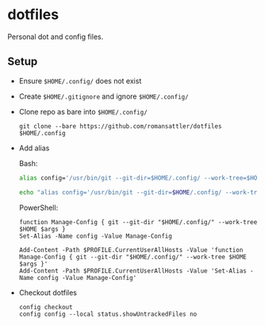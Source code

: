 # dotfiles
Personal dot and config files.

## Setup

- Ensure `$HOME/.config/` does not exist

- Create `$HOME/.gitignore` and ignore `$HOME/.config/`

- Clone repo as bare into `$HOME/.config/`
  ```pwsh
  git clone --bare https://github.com/romansattler/dotfiles $HOME/.config
  ```

- Add alias

  Bash:
  ```bash
  alias config='/usr/bin/git --git-dir=$HOME/.config/ --work-tree=$HOME'

  echo "alias config='/usr/bin/git --git-dir=$HOME/.config/ --work-tree=$HOME'" >> $HOME/.bashrc
  ```

  PowerShell:
  ```pwsh
  function Manage-Config { git --git-dir "$HOME/.config/" --work-tree $HOME $args }
  Set-Alias -Name config -Value Manage-Config

  Add-Content -Path $PROFILE.CurrentUserAllHosts -Value 'function Manage-Config { git --git-dir "$HOME/.config/" --work-tree $HOME $args }'
  Add-Content -Path $PROFILE.CurrentUserAllHosts -Value 'Set-Alias -Name config -Value Manage-Config'
  ```
  
- Checkout dotfiles
  ```pwsh
  config checkout
  config config --local status.showUntrackedFiles no
  ```